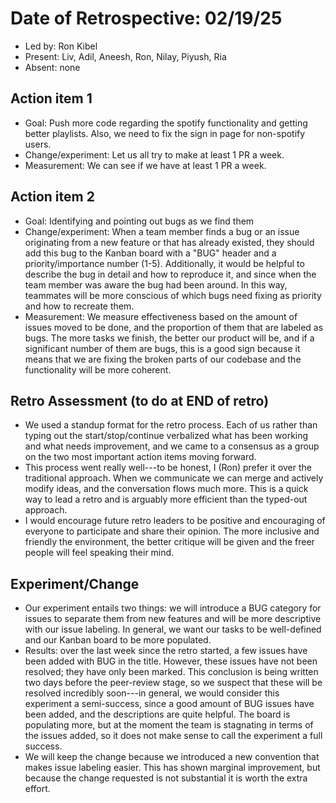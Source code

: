# Date of Retrospective: 02/19/25

* Led by: Ron Kibel
* Present: Liv, Adil, Aneesh, Ron, Nilay, Piyush, Ria
* Absent: none

## Action item 1

* Goal: Push more code regarding the spotify functionality and getting better playlists. Also, we need to fix the sign in page for non-spotify users. 
* Change/experiment: Let us all try to make at least 1 PR a week. 
* Measurement: We can see if we have at least 1 PR a week.

## Action item 2

* Goal: Identifying and pointing out bugs as we find them
* Change/experiment: When a team member finds a bug or an issue originating from a new feature or that has already existed, they should add this bug to the Kanban board with a "BUG" header and a priority/importance number (1-5). Additionally, it would be helpful to describe the bug in detail and how to reproduce it, and since when the team member was aware the bug had been around. In this way, teammates will be more conscious of which bugs need fixing as priority and how to recreate them.
* Measurement: We measure effectiveness based on the amount of issues moved to be done, and the proportion of them that are labeled as bugs. The more tasks we finish, the better our product will be, and if a significant number of them are bugs, this is a good sign because it means that we are fixing the broken parts of our codebase and the functionality will be more coherent.

## Retro Assessment (to do at END of retro)

* We used a standup format for the retro process. Each of us rather than typing out the start/stop/continue verbalized what has been working and what needs improvement, and we came to a consensus as a group on the two most important action items moving forward.
* This process went really well---to be honest, I (Ron) prefer it over the traditional approach. When we communicate we can merge and actively modify ideas, and the conversation flows much more. This is a quick way to lead a retro and is arguably more efficient than the typed-out approach.
* I would encourage future retro leaders to be positive and encouraging of everyone to participate and share their opinion. The more inclusive and friendly the environment, the better critique will be given and the freer people will feel speaking their mind.

## Experiment/Change 

* Our experiment entails two things: we will introduce a BUG category for issues to separate them from new features and will be more descriptive with our issue labeling. In general, we want our tasks to be well-defined and our Kanban board to be more populated.
* Results: over the last week since the retro started, a few issues have been added with BUG in the title. However, these issues have not been resolved; they have only been marked. This conclusion is being written two days before the peer-review stage, so we suspect that these will be resolved incredibly soon---in general, we would consider this experiment a semi-success, since a good amount of BUG issues have been added, and the descriptions are quite helpful. The board is populating more, but at the moment the team is stagnating in terms of the issues added, so it does not make sense to call the experiment a full success.
* We will keep the change because we introduced a new convention that makes issue labeling easier. This has shown marginal improvement, but because the change requested is not substantial it is worth the extra effort.
